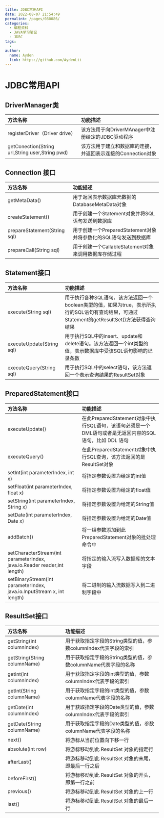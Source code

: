 ```yaml
---
title: JDBC常用API
date: 2022-08-07 21:54:49
permalink: /pages/080086/
categories:
  - 编程资料
  - JAVA学习笔记
  - JDBC
tags:
  - 
author: 
  name: Ayden
  link: https://github.com/AydenLii
---
```

# JDBC常用API

## DriverManager类

| 方法名称                                        | 功能描述                                                     |
| :---------------------------------------------- | :----------------------------------------------------------- |
| registerDriver（Driver drive）                  | 该方法用于向DriverMAnager中注册给定的JDBC驱动程序            |
| getConection(String url,String user,String pwd) | 该方法用于建立和数据库的连接，并返回表示连接的Connection对象 |

## Connection 接口

| **方法名称**                 | **功能描述**                                                 |
| :--------------------------- | :----------------------------------------------------------- |
| getMetaData()                | 用于返回表示数据库元数据的DatabaseMetaData对象               |
| createStatement()            | 用于创建一个Statement对象并将SQL语句发送到数据库             |
| prepareStatement(String sql) | 用于创建一个PreparedStatement对象并将参数化的SQL语句发送到数据库 |
| prepareCall(String sql)      | 用于创建一个CallableStatement对象来调用数据库存储过程        |

## Statement接口

| **方法名称**              | **功能描述**                                                 |
| :------------------------ | :----------------------------------------------------------- |
| execute(String sql)       | 用于执行各种SQL语句，该方法返回一个boolean类型的值，如果为true，表示所执行的SQL语句有查询结果，可通过Statement的getResultSet()方法获得查询结果 |
| executeUpdate(String sql) | 用于执行SQL中的insert、update和delete语句。该方法返回一个int类型的值，表示数据库中受该SQL语句影响的记录条数 |
| executeQuery(String sql)  | 用于执行SQL中的select语句，该方法返回一个表示查询结果的ResultSet对象 |

## PreparedStatement接口

| **方法名称**                                                 | **功能描述**                                                 |
| :----------------------------------------------------------- | :----------------------------------------------------------- |
| executeUpdate()                                              | 在此PreparedStatement对象中执行SQL语句，该语句必须是一个DML语句或者是无返回内容的SQL语句，比如 DDL 语句 |
| executeQuery()                                               | 在此PreparedStatement对象中执行SQL查询，该方法返回的是ResultSet对象 |
| setInt(int parameterIndex, int x)                            | 将指定参数设置为给定的int值                                  |
| setFloat(int parameterIndex, float x)                        | 将指定参数设置为给定的float值                                |
| setString(int parameterIndex, String x)                      | 将指定参数设置为给定的String值                               |
| setDate(int parameterIndex, Date x)                          | 将指定参数设置为给定的Date值                                 |
| addBatch()                                                   | 将一组参数添加到此PreparedStatement对象的批处理命令中        |
| setCharacterStream(int parameterIndex, java.io.Reader reader,int length) | 将指定的输入流写入数据库的文本字段                           |
| setBinaryStream(int parameterIndex, java.io.InputStream x, int length) | 将二进制的输入流数据写入到二进制字段中                       |

## ResultSet接口

| **方法名称**                 | **功能描述**                                                 |
| :--------------------------- | :----------------------------------------------------------- |
| getString(int columnIndex)   | 用于获取指定字段的String类型的值，参数columnIndex代表字段的索引 |
| getString(String columnName) | 用于获取指定字段的String类型的值，参数columnName代表字段的名称 |
| getInt(int columnIndex)      | 用于获取指定字段的int类型的值，参数columnIndex代表字段的索引 |
| getInt(String columnName)    | 用于获取指定字段的int类型的值，参数columnName代表字段的名称  |
| getDate(int columnIndex)     | 用于获取指定字段的Date类型的值，参数columnIndex代表字段的索引 |
| getDate(String columnName)   | 用于获取指定字段的Date类型的值，参数columnName代表字段的名称 |
| next()                       | 将游标从当前位置向下移一行                                   |
| absolute(int row)            | 将游标移动到此 ResultSet 对象的指定行                        |
| afterLast()                  | 将游标移动到此 ResultSet 对象的末尾，即最后一行之后          |
| beforeFirst()                | 将游标移动到此 ResultSet 对象的开头，即第一行之前            |
| previous()                   | 将游标移动到此 ResultSet 对象的上一行                        |
| last()                       | 将游标移动到此 ResultSet 对象的最后一行                      |